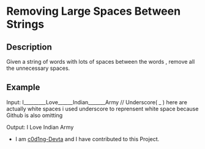 <h1> Removing Large Spaces Between Strings</h1>
<h2>Description</h2>

Given a string of words with lots of spaces between the words , remove all the unnecessary spaces.
<br>
<h2>Example</h2>

Input: I_________Love______Indian_______Army
// Underscore( _ ) here are actually white spaces i used underscore to reprensent white space because Github is also omitting

Output: I Love Indian Army

* I am [c0d1ng-Devta](https://github.com/c0d1ng-Devta) and I have contributed to this Project.
